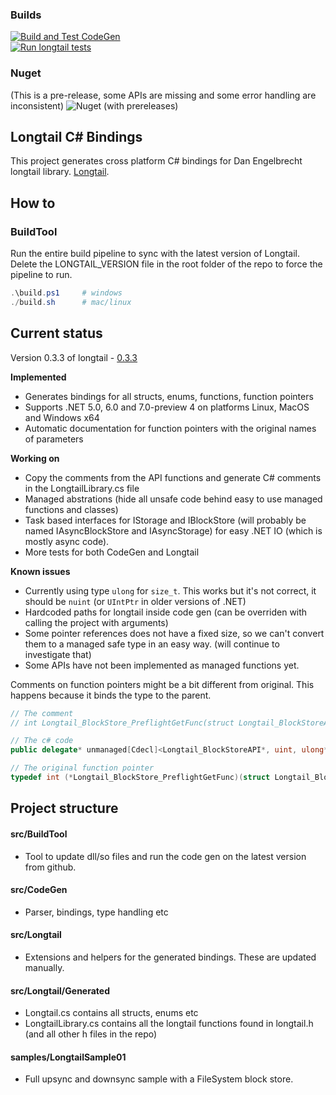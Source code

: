 ### Builds
[![Build and Test CodeGen](https://github.com/Golle/longtail/actions/workflows/build.yml/badge.svg)](https://github.com/Golle/longtail/actions/workflows/build.yml)   
[![Run longtail tests](https://github.com/Golle/longtail/actions/workflows/longtail.yml/badge.svg)](https://github.com/Golle/longtail/actions/workflows/longtail.yml)

### Nuget
(This is a pre-release, some APIs are missing and some error handling are inconsistent)
![Nuget (with prereleases)](https://img.shields.io/nuget/vpre/Longtail) 


## Longtail C# Bindings
This project generates cross platform C# bindings for Dan Engelbrecht longtail library. [Longtail](https://github.com/DanEngelbrecht/longtail).


## How to
### BuildTool
Run the entire build pipeline to sync with the latest version of Longtail. 
Delete the LONGTAIL_VERSION file in the root folder of the repo to force the pipeline to run.
```powershell
.\build.ps1     # windows
./build.sh      # mac/linux
```

## Current status
Version 0.3.3 of longtail - [0.3.3](https://github.com/DanEngelbrecht/longtail/releases/tag/v0.3.3)

**Implemented**
* Generates bindings for all structs, enums, functions, function pointers
* Supports .NET 5.0, 6.0 and 7.0-preview 4 on platforms Linux, MacOS and Windows x64
* Automatic documentation for function pointers with the original names of parameters

**Working on**
* Copy the comments from the API functions and generate C# comments in the LongtailLibrary.cs file
* Managed abstrations (hide all unsafe code behind easy to use managed functions and classes)
* Task based interfaces for IStorage and IBlockStore (will probably be named IAsyncBlockStore and IAsyncStorage) for easy .NET IO (which is mostly async code).
* More tests for both CodeGen and Longtail

**Known issues**
* Currently using type `ulong` for `size_t`. This works but it's not correct, it should be `nuint` (or `UIntPtr` in older versions of .NET)
* Hardcoded paths for longtail inside code gen (can be overriden with calling the project with arguments)
* Some pointer references does not have a fixed size, so we can't convert them to a managed safe type in an easy way. (will continue to investigate that)
* Some APIs have not been implemented as managed functions yet.

Comments on function pointers might be a bit different from original. This happens because it binds the type to the parent.
```csharp
// The comment
// int Longtail_BlockStore_PreflightGetFunc(struct Longtail_BlockStoreAPI* block_store_api, unsigned int block_count, const unsigned long long int* block_hashes, struct Longtail_AsyncPreflightStartedAPI* optional_async_complete_api)

// The c# code
public delegate* unmanaged[Cdecl]<Longtail_BlockStoreAPI*, uint, ulong*, Longtail_AsyncPreflightStartedAPI*, int> PreflightGet;
```
```c
// The original function pointer
typedef int (*Longtail_BlockStore_PreflightGetFunc)(struct Longtail_BlockStoreAPI* block_store_api, uint32_t block_count, const TLongtail_Hash* block_hashes, struct Longtail_AsyncPreflightStartedAPI* optional_async_complete_api);
```
## Project structure

#### src/BuildTool
* Tool to update dll/so files and run the code gen on the latest version from github.

#### src/CodeGen
* Parser, bindings, type handling etc

#### src/Longtail
* Extensions and helpers for the generated bindings. These are updated manually.

#### src/Longtail/Generated
* Longtail.cs contains all structs, enums etc
* LongtailLibrary.cs contains all the longtail functions found in longtail.h (and all other h files in the repo)

#### samples/LongtailSample01
* Full upsync and downsync sample with a FileSystem block store.
